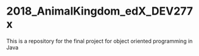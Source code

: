 # 2018_AnimalKingdom_edX_DEV277x
This is a repository for the final project for object oriented programming in Java
